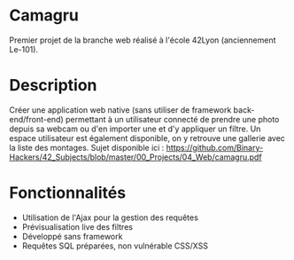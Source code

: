 # Camagru

Premier projet de la branche web réalisé à l'école 42Lyon (anciennement Le-101).

# Description

Créer une application web native (sans utiliser de framework back-end/front-end)
permettant à un utilisateur connecté de prendre une photo depuis sa webcam ou d'en importer une
et d'y appliquer un filtre.
Un espace utilisateur est également disponible, on y retrouve une gallerie avec la liste des montages.
Sujet disponible ici : https://github.com/Binary-Hackers/42_Subjects/blob/master/00_Projects/04_Web/camagru.pdf

# Fonctionnalités

* Utilisation de l'Ajax pour la gestion des requêtes
* Prévisualisation live des filtres
* Développé sans framework
* Requêtes SQL préparées, non vulnérable CSS/XSS
